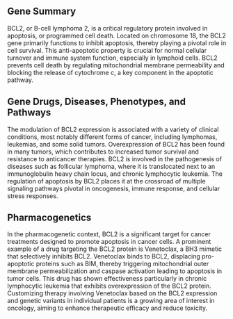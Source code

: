## Gene Summary
BCL2, or B-cell lymphoma 2, is a critical regulatory protein involved in apoptosis, or programmed cell death. Located on chromosome 18, the BCL2 gene primarily functions to inhibit apoptosis, thereby playing a pivotal role in cell survival. This anti-apoptotic property is crucial for normal cellular turnover and immune system function, especially in lymphoid cells. BCL2 prevents cell death by regulating mitochondrial membrane permeability and blocking the release of cytochrome c, a key component in the apoptotic pathway.

## Gene Drugs, Diseases, Phenotypes, and Pathways
The modulation of BCL2 expression is associated with a variety of clinical conditions, most notably different forms of cancer, including lymphomas, leukemias, and some solid tumors. Overexpression of BCL2 has been found in many tumors, which contributes to increased tumor survival and resistance to anticancer therapies. BCL2 is involved in the pathogenesis of diseases such as follicular lymphoma, where it is translocated next to an immunoglobulin heavy chain locus, and chronic lymphocytic leukemia. The regulation of apoptosis by BCL2 places it at the crossroad of multiple signaling pathways pivotal in oncogenesis, immune response, and cellular stress responses.

## Pharmacogenetics
In the pharmacogenetic context, BCL2 is a significant target for cancer treatments designed to promote apoptosis in cancer cells. A prominent example of a drug targeting the BCL2 protein is Venetoclax, a BH3 mimetic that selectively inhibits BCL2. Venetoclax binds to BCL2, displacing pro-apoptotic proteins such as BIM, thereby triggering mitochondrial outer membrane permeabilization and caspase activation leading to apoptosis in tumor cells. This drug has shown effectiveness particularly in chronic lymphocytic leukemia that exhibits overexpression of the BCL2 protein. Customizing therapy involving Venetoclax based on the BCL2 expression and genetic variants in individual patients is a growing area of interest in oncology, aiming to enhance therapeutic efficacy and reduce toxicity.
